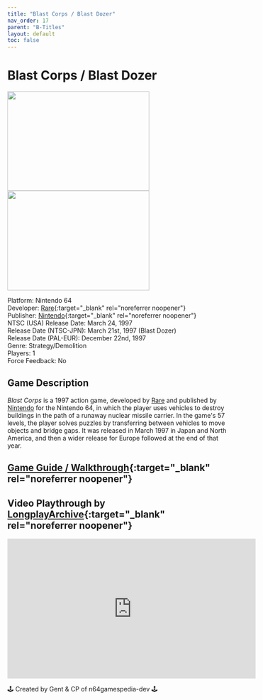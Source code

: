 ```yaml
---
title: "Blast Corps / Blast Dozer"
nav_order: 17
parent: "B-Titles"
layout: default
toc: false
---
```


# Blast Corps / Blast Dozer

<b>
  <img src="https://upload.wikimedia.org/wikipedia/en/8/83/Blast_Corps_Coverart.png" alt="" style="object-fit:cover;width:320px;height:224px"/>
  <img src="https://images.launchbox-app.com/7023b9e9-824a-4c03-94ba-09d1dad655e7.png" alt="" style="object-fit:cover;width:320px;height:224px"/>
</b>

Platform: Nintendo 64  
Developer: [Rare](https://en.wikipedia.org/wiki/Rare_(company)){:target="_blank" rel="noreferrer noopener"}  
Publisher: [Nintendo](https://en.wikipedia.org/wiki/Nintendo){:target="_blank" rel="noreferrer noopener"}  
NTSC (USA) Release Date: March 24, 1997  
Release Date (NTSC-JPN): March 21st, 1997 (Blast Dozer)  
Release Date (PAL-EUR): December 22nd, 1997  
Genre: Strategy/Demolition  
Players: 1  
Force Feedback: No  

## Game Description

*Blast Corps* is a 1997 action game, developed by [Rare](https://en.wikipedia.org/wiki/Rare_(company)) and published by [Nintendo](https://en.wikipedia.org/wiki/Nintendo) for the Nintendo 64, in which the player uses vehicles to destroy buildings in the path of a runaway nuclear missile carrier. In the game's 57 levels, the player solves puzzles by transferring between vehicles to move objects and bridge gaps. It was released in March 1997 in Japan and North America, and then a wider release for Europe followed at the end of that year.

## [Game Guide / Walkthrough](https://gamefaqs.gamespot.com/n64/196774-blast-corps/faqs/3154){:target="_blank" rel="noreferrer noopener"}

## Video Playthrough by [LongplayArchive](https://www.youtube.com/channel/UCM8XzXipyTsylZ_WsGKmdKQ){:target="_blank" rel="noreferrer noopener"}

<iframe width="560" height="315" src="https://www.youtube.com/embed/YCHUmTs5S0I" title="YouTube video player" frameborder="0" allow="accelerometer; autoplay; clipboard-write; encrypted-media; gyroscope; picture-in-picture" allowfullscreen></iframe>

🕹️ Created by Gent & CP of n64gamespedia-dev 🕹️

<!-- Vault Format: n64gamespedia-dev -->
<!-- Protocol Source: _vault-specs/format-protocol.md -->
